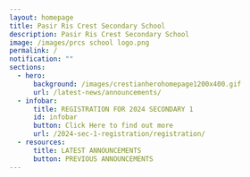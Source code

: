 ```yaml
---
layout: homepage
title: Pasir Ris Crest Secondary School
description: Pasir Ris Crest Secondary School
image: /images/prcs school logo.png
permalink: /
notification: ""
sections:
  - hero:
      background: /images/crestianherohomepage1200x400.gif
      url: /latest-news/announcements/
  - infobar:
      title: REGISTRATION FOR 2024 SECONDARY 1
      id: infobar
      button: Click Here to find out more
      url: /2024-sec-1-registration/registration/
  - resources:
      title: LATEST ANNOUNCEMENTS
      button: PREVIOUS ANNOUNCEMENTS
---
```

